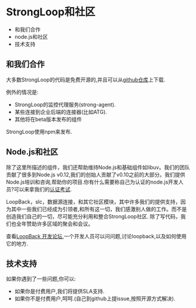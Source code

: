 # StrongLoop和社区
- 和我们合作
- node.js和社区
- 技术支持

## 和我们合作
大多数StrongLoop的代码是免费开源的,并且可以从[github仓库](https://github.com/strongloop "https://github.com/strongloop")上下载.

例外的情况是:
- StrongLoop的监控代理服务(strong-agent).
- 某些连接到企业后端的连接器(比如ATG).
- 其他将在beta版本发布的组件

StrongLoop使用npm来发布.

## Node.js和社区
除了这里所描述的组件，我们还帮助维持Node.js和基础组件如libuv。我们的团队贡献了很多到Node.js v0.12,我们的创始人贡献了v0.10之前的大部分。我们提供Node.js培训和咨询,帮助你的项目.你有什么需要称自己为认证的node.js开发人员?可以来拿我们的[认证考试](http://strongloop.com/node-js-consulting/certification/).

LoopBack，slc，数据源连接，和其它社区模块，其中许多我们的提供支持，因为其中一些我们已经成为引领者,和所有这一切，我们感激别人做的工作。而不是创造我们自己的一切，尽可能充分利用和整合StrongLoop社区.
除了写代码，我们也全年赞助许多区域的聚会和会议。

查看[LoopBack 开发论坛](https://groups.google.com/forum/#!forum/loopbackjs "https://groups.google.com/forum/#!forum/loopbackjs"),一个开发人员可以问问题,讨论loopback,以及如何使用它的地方.

## 技术支持
如果你遇到了一些问题,你可以:
- 如果你是付费用户,我们将提供SLA支持.
- 如果你不是付费用户,呵呵.(自己到github上提issue,按照开源方式解决).